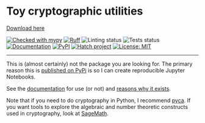 # Toy cryptographic utilities

[Download here](https://github.com/kissulyalordral/toy-crypto-math/releases)

[![Checked with mypy](http://www.mypy-lang.org/static/mypy_badge.svg)](http://mypy-lang.org/)
[![Ruff](https://img.shields.io/endpoint?url=https://raw.githubusercontent.com/charliermarsh/ruff/main/assets/badge/v0.json)](https://docs.astral.sh/ruff/)
![Linting status](https://github.com/jpgoldberg/toy-crypto-math/actions/workflows/lint.yml/badge.svg)
![Tests status](https://github.com/jpgoldberg/toy-crypto-math/actions/workflows/pytest.yml/badge.svg)
[![Documentation](https://github.com/jpgoldberg/toy-crypto-math/actions/workflows/docs.yml/badge.svg)][documentation]
[![PyPI](https://img.shields.io/pypi/v/toycrypto?label=pypi%20package)](https://pypi.org/project/toycrypto/)
[![Hatch project](https://img.shields.io/badge/%F0%9F%A5%9A-Hatch-4051b5.svg)](https://hatch.pypa.io/latest/)
[![License: MIT](https://img.shields.io/badge/license-MIT-C06524)](https://github.com/jpgoldberg/toy-crypto-math/blob/main/LICENSE.txt)

----

This is (almost certainly) not the package you are looking for.
The primary reason this is [published on PyPi][published] is so I can create reproducible Jupyter Notebooks.

See the [documentation] for use (or not) and [reasons why it exists](https://jpgoldberg.github.io/toy-crypto-math/#motivation).

Note that if you need to do cryptography in Python, I recommend [pyca](https://cryptography.io/).
If you want tools to explore the algebraic and number theoretic constructs used in cryptography,
look at [SageMath](https://doc.sagemath.org/).

[published]: https://pypi.org/project/toycrypto/ "toycrypto on PyPi"
[documentation]: https://jpgoldberg.github.io/toy-crypto-math/
